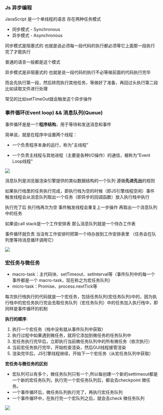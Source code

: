 ### Js 异步编程

JavaScript 是一个单线程的语言 存在两种任务模式

- 同步模式 - Synchronous
- 异步模式 - Asynchronous

  

同步模式是阻塞式的 也就是说必须每一段代码的执行都必须等它上面那一段执行完了才能执行 

普通的语言一般都是这个模式

异步模式是非阻塞式的 也就是说一段代码的执行不必等候前面的代码执行完毕 

而会先执行第一段，然后转而执行其他任务，等做好了准备，再回过头执行第二段 比如读取文件进行处理

常见的比如setTimeOut就会触发这个异步操作



### 事件循环(Event loop) && 消息队列(Queue)

事件循环是是一个**程序结构**，用于等待和发送消息和事件

简单说，就是在程序中设置两个线程：

- 一个负责程序本身的运行，称为"主线程"

- 一个负责主线程与其他进程（主要是各种I/O操作）的通信，被称为"Event Loop线程"

    

![](https://i.loli.net/2020/09/28/8ugDL1UsnET9vVf.png)



消息队列是浏览器渲染引擎提供的类似数据结构的一个队列 遵循**先进先出**的规则  

如果执行栈里的任务执行完成，即执行栈为空的时候（即JS引擎线程空闲）事件触发线程会从消息队列取出一个任务（即异步的回调函数）放入执行栈中执行

执行完了后 执行栈再次为空 事件触发线程会重复上一步操作 再取出一个消息队列中的任务

如果说call stack是一个工作安排表 那么消息队列就是一个待办工作表 

事件循环就负责 当没有工作安排时把第一个待办放到工作安排表里  （任务会在队列里等待消息循环调用它）

![](https://i.loli.net/2020/09/28/6JCEaSr9sVKwFfk.png)



### 宏任务与微任务

- macro-task：主代码块、setTimeout、setInterval等（事件队列中的每一个事件都是一个 macro-task，现在称之为宏任务队列）
- micro-task：Promise、process.nextTick等

每次执行栈执行的代码就是一个宏任务，包括任务队列(宏任务队列)中的，因为执行栈中的宏任务执行完会去取任务队列（宏任务队列）中的任务加入执行栈中，即同样是事件循环的机制



**执行的顺序**:

1. 执行一个宏任务（栈中没有就从事件队列中获取）
2. 执行过程中如果遇到微任务，就将它添加到微任务的任务队列中
3. 宏任务执行完毕后，立即执行当前微任务队列中的所有微任务（依次执行）
4. 当前宏任务执行完毕，开始检查渲染，然后GUI线程接管渲染
5. 渲染完毕后，JS引擎线程继续，开始下一个宏任务（从宏任务队列中获取）



**宏任务与微任务的区别**

- 宏队列可以有多个，微任务队列只有一个,所以每创建一个新的settimeout都是一个新的宏任务队列，执行完一个宏任务队列后，都会去checkpoint 微任务。
- 一个事件循环后，微任务队列执行完了，再执行宏任务队列
- 一个事件循环中，在执行完一个宏队列之后，就会去check 微任务队列

![](https://i.loli.net/2020/09/28/TetrwdRASB9mzhs.png)